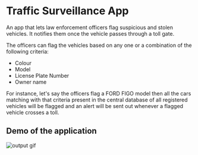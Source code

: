 # Traffic Surveillance App

An app that lets law enforcement officers flag suspicious and stolen vehicles. It notifies them once the vehicle passes through a toll gate.

The officers can flag the vehicles based on any one or a combination of the following criteria:

- Colour
- Model
- License Plate Number
- Owner name

For instance, let's say the officers flag a FORD FIGO model then all the cars matching with that criteria present in the central database of all registered vehicles will be flagged and an alert will be sent out whenever a flagged vehicle crosses a toll.

## Demo of the application

![output gif](https://github.com/SowmyaaRamesh/Traffic-Surveillance-app/blob/main/output.gif)

